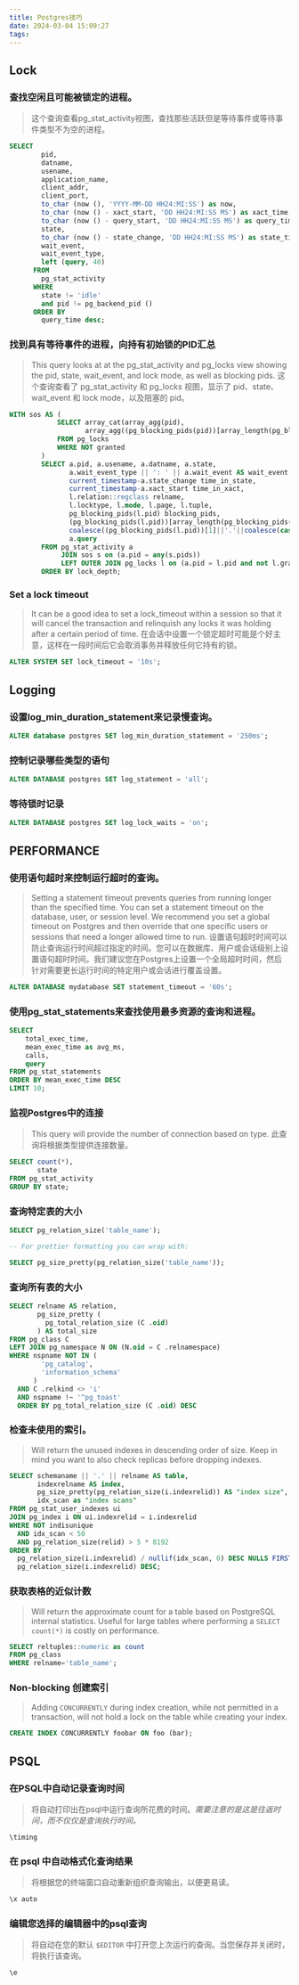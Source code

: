 ```yaml
---
title: Postgres技巧
date: 2024-03-04 15:09:27
tags:
---
```


## Lock

### 查找空闲且可能被锁定的进程。
> 这个查询查看pg_stat_activity视图，查找那些活跃但是等待事件或等待事件类型不为空的进程。

```sql
SELECT
		pid,
		datname,
		usename,
		application_name,
		client_addr,
		client_port,
		to_char (now (), 'YYYY-MM-DD HH24:MI:SS') as now,
		to_char (now () - xact_start, 'DD HH24:MI:SS MS') as xact_time,
		to_char (now () - query_start, 'DD HH24:MI:SS MS') as query_time,
		state,
		to_char (now () - state_change, 'DD HH24:MI:SS MS') as state_time,
		wait_event,
		wait_event_type,
		left (query, 40)
	  FROM
		pg_stat_activity
	  WHERE
		state != 'idle'
		and pid != pg_backend_pid ()
	  ORDER BY
		query_time desc;

```

### 找到具有等待事件的进程，向持有初始锁的PID汇总
> This query looks at at the pg_stat_activity and pg_locks view showing the pid, state, wait_event, and lock mode, as well as blocking pids.
> 这个查询查看了 pg_stat_activity 和 pg_locks 视图，显示了 pid、state、wait_event 和 lock mode，以及阻塞的 pid。

```sql
WITH sos AS (
			SELECT array_cat(array_agg(pid),
				   array_agg((pg_blocking_pids(pid))[array_length(pg_blocking_pids(pid),1)])) pids
			FROM pg_locks
			WHERE NOT granted
		)
		SELECT a.pid, a.usename, a.datname, a.state,
			   a.wait_event_type || ': ' || a.wait_event AS wait_event,
			   current_timestamp-a.state_change time_in_state,
			   current_timestamp-a.xact_start time_in_xact,
			   l.relation::regclass relname,
			   l.locktype, l.mode, l.page, l.tuple,
			   pg_blocking_pids(l.pid) blocking_pids,
			   (pg_blocking_pids(l.pid))[array_length(pg_blocking_pids(l.pid),1)] last_session,
			   coalesce((pg_blocking_pids(l.pid))[1]||'.'||coalesce(case when locktype='transactionid' then 1 else array_length(pg_blocking_pids(l.pid),1)+1 end,0),a.pid||'.0') lock_depth,
			   a.query
		FROM pg_stat_activity a
			 JOIN sos s on (a.pid = any(s.pids))
			 LEFT OUTER JOIN pg_locks l on (a.pid = l.pid and not l.granted)
		ORDER BY lock_depth;
```

### Set a lock timeout

> It can be a good idea to set a lock_timeout within a session so that it will cancel the transaction and relinquish any locks it was holding after a certain period of time.
> 在会话中设置一个锁定超时可能是个好主意，这样在一段时间后它会取消事务并释放任何它持有的锁。

```sql
ALTER SYSTEM SET lock_timeout = '10s';
```

## Logging

### 设置log_min_duration_statement来记录慢查询。

```sql
ALTER database postgres SET log_min_duration_statement = '250ms';
```

### 控制记录哪些类型的语句

```sql
ALTER DATABASE postgres SET log_statement = 'all';
```

### 等待锁时记录

```sql
ALTER DATABASE postgres SET log_lock_waits = 'on';
```

## PERFORMANCE

### 使用语句超时来控制运行超时的查询。

> Setting a statement timeout prevents queries from running longer than the specified time. You can set a statement timeout on the database, user, or session level. We recommend you set a global timeout on Postgres and then override that one specific users or sessions that need a longer allowed time to run.
> 设置语句超时时间可以防止查询运行时间超过指定的时间。您可以在数据库、用户或会话级别上设置语句超时时间。我们建议您在Postgres上设置一个全局超时时间，然后针对需要更长运行时间的特定用户或会话进行覆盖设置。

```sql
ALTER DATABASE mydatabase SET statement_timeout = '60s';
```

### 使用pg_stat_statements来查找使用最多资源的查询和进程。

```sql
SELECT
	total_exec_time,
	mean_exec_time as avg_ms,
	calls,
	query
FROM pg_stat_statements
ORDER BY mean_exec_time DESC
LIMIT 10;
```

### 监视Postgres中的连接
> This query will provide the number of connection based on type.
> 此查询将根据类型提供连接数量。

```sql
SELECT count(*),
	   state
FROM pg_stat_activity
GROUP BY state;
```

### 查询特定表的大小

```sql
SELECT pg_relation_size('table_name');

-- For prettier formatting you can wrap with:

SELECT pg_size_pretty(pg_relation_size('table_name'));
```

### 查询所有表的大小

```sql
SELECT relname AS relation,
       pg_size_pretty (
         pg_total_relation_size (C .oid)
       ) AS total_size
FROM pg_class C
LEFT JOIN pg_namespace N ON (N.oid = C .relnamespace)
WHERE nspname NOT IN (
        'pg_catalog',
        'information_schema'
      )
  AND C .relkind <> 'i'
  AND nspname !~ '^pg_toast'
  ORDER BY pg_total_relation_size (C .oid) DESC
```

### 检查未使用的索引。

> Will return the unused indexes in descending order of size. Keep in mind you want to also check replicas before dropping indexes.

```sql
SELECT schemaname || '.' || relname AS table,
       indexrelname AS index,
       pg_size_pretty(pg_relation_size(i.indexrelid)) AS "index size",
       idx_scan as "index scans"
FROM pg_stat_user_indexes ui
JOIN pg_index i ON ui.indexrelid = i.indexrelid
WHERE NOT indisunique
  AND idx_scan < 50
  AND pg_relation_size(relid) > 5 * 8192
ORDER BY 
  pg_relation_size(i.indexrelid) / nullif(idx_scan, 0) DESC NULLS FIRST,
  pg_relation_size(i.indexrelid) DESC;
```

### 获取表格的近似计数
> Will return the approximate count for a table based on PostgreSQL internal statistics. Useful for large tables where performing a `SELECT count(*)` is costly on performance.
>

```sql
SELECT reltuples::numeric as count
FROM pg_class
WHERE relname='table_name';
```

### Non-blocking 创建索引
> Adding `CONCURRENTLY` during index creation, while not permitted in a transaction, will not hold a lock on the table while creating your index.
>

```sql
CREATE INDEX CONCURRENTLY foobar ON foo (bar);
```

## PSQL

### 在PSQL中自动记录查询时间
> 将自动打印出在psql中运行查询所花费的时间。*需要注意的是这是往返时间，而不仅仅是查询执行时间。*

```shell
\timing
```

### 在 psql 中自动格式化查询结果
> 将根据您的终端窗口自动重新组织查询输出，以便更易读。

```sql
\x auto
```

### 编辑您选择的编辑器中的psql查询
> 将自动在您的默认 `$EDITOR` 中打开您上次运行的查询。当您保存并关闭时，将执行该查询。

```sql
\e
```

